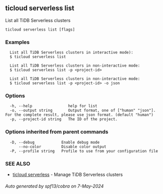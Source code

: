## ticloud serverless list

List all TiDB Serverless clusters

```
ticloud serverless list [flags]
```

### Examples

```
  List all TiDB Serverless clusters in interactive mode):
  $ ticloud serverless list

  List all TiDB Serverless clusters in non-interactive mode:
  $ ticloud serverless list -p <project-id>

  List all TiDB Serverless clusters in non-interactive mode:
  $ ticloud serverless list -p <project-id> -o json
```

### Options

```
  -h, --help                help for list
  -o, --output string       Output format, one of ["human" "json"]. For the complete result, please use json format. (default "human")
  -p, --project-id string   The ID of the project.
```

### Options inherited from parent commands

```
  -D, --debug            Enable debug mode
      --no-color         Disable color output
  -P, --profile string   Profile to use from your configuration file
```

### SEE ALSO

* [ticloud serverless](ticloud_serverless.md)	 - Manage TiDB Serverless clusters

###### Auto generated by spf13/cobra on 7-May-2024
